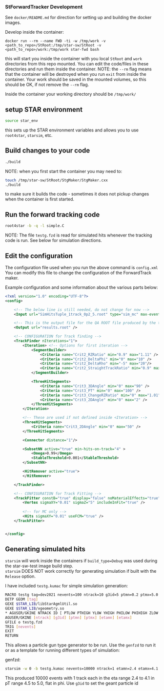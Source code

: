 ### StForwardTracker Development 

See `docker/README.md` for direction for setting up and building the docker images.

Develop inside the container:
```
docker run --rm --name FWD -ti -w /tmp/work -v <path_to_repo>/StRoot:/tmp/star-sw/StRoot -v <path_to_repo>/work:/tmp/work star-fwd bash
```
this will start you inside the container with you local `StRoot` and `work` directories from this repo mounted.
You can edit the code/files in these directories and run them inside the container.
NOTE: the `--rm` flag means that the container will be destroyed when you run `exit` from inside the container. Your work should be saved in the mounted volumes, so this should be OK, if not remove the `--rm` flag.

Inside the container your working directory should be `/tmp/work/`

## setup STAR environment
```sh
source star_env
```
this sets up the STAR environment variables and allows you to use `root4star`, `starsim`, etc.

## Build changes to your code
```sh
./build
```
NOTE: when you first start the container you may need to:
```sh
touch /tmp/star-sw/StRoot/StgMaker/StgMaker.cxx
./build
```
to make sure it builds the code - sometimes it does not pickup changes when the container is first started.

## Run the forward tracking code
```sh
root4star -b -q -l simple.C
```
NOTE: The file `testg.fzd` is read for simulated hits whenever the tracking code is run. See below for simulation directions.

## Edit the configuration 
The configuration file used when you run the above command is `config.xml`
You can modify this file to change the configuration of the ForwardTrack maker.

Example configuration and some information about the various parts below:
```xml
<?xml version="1.0" encoding="UTF-8"?>
<config>

	<!-- The below line is still needed, do not change for now -->
	<Input url="SimHitsTuple_1track_0p2_5.root" type="sim_mc" max-events="200" first-event="0" si="false" />

	<!-- This is the output file for the QA ROOT file produced by the tracking code -->
	<Output url="results.root" />

	<!-- CONFIGURATION for Track finding -->
	<TrackFinder nIterations="1">
		<Iteration> <!-- Options for first iteration -->
			<SegmentBuilder>
				<Criteria name="Crit2_RZRatio" min="0.9" max="1.11" />
				<Criteria name="Crit2_DeltaPhi" min="0" max="10" />	
				<Criteria name="Crit2_DeltaRho" min="-5" max="20"/>
				<Criteria name="Crit2_StraightTrackRatio" min="0.9" max="1.1"/>
			</SegmentBuilder>

			<ThreeHitSegments>
				<Criteria name="Crit3_3DAngle" min="0" max="90" />
				<Criteria name="Crit3_PT" min="0" max="100" />
				<Criteria name="Crit3_ChangeRZRatio" min="0" max="1.01" />
				<Criteria name="Crit3_2DAngle" min="0" max="2" />
			</ThreeHitSegments>
		</Iteration>

		<!-- These are used if not defined inside <Iteration> -->
		<ThreeHitSegments>
			<Criteria name="Crit3_2DAngle" min="0" max="50" />
		</ThreeHitSegments>

		<Connector distance="1"/>

		<SubsetNN active="true" min-hits-on-track="4" >
			<Omega>0.99</Omega>
			<StableThreshold>0.001</StableThreshold>
		</SubsetNN>	

		<HitRemover active="true">
		</HitRemover>

	</TrackFinder>

	<!-- CONFIGURATION for Track Fitting -->
	<TrackFitter constB="true" display="false" noMaterialEffects="true" >
		<Vertex sigmaXY="0.01" sigmaZ="5" includeInFit="true" />
		
		<!-- for MC only -->
		<Hits sigmaXY="0.01" useFCM="true" />
	</TrackFitter>


</config>

```



## Generating simulated hits
`starsim` will work inside the containers if `build_type=Debug` was used during the star-sw-test image build step.  
`starsim` DOES NOT work correctly for generating simulation if built with the `Release` option.

I have included `testg.kumac` for simple simulation generation:
```sh
MACRO testg tag=dev2021 nevents=100 ntrack=10 g3id=5 ptmn=0.2 ptmx=5.0 etamn=2.5 etamx=4.0 
DETP GEOM [tag]
GEXE $STAR_LIB/libStarAgmlUtil.so
GEXE $STAR_LIB/xgeometry.so
* AGUSER/GKINE NTRACK ID [ PTLOW PTHIGH YLOW YHIGH PHILOW PHIHIGH ZLOW ZHIGH option ]
AGUSER/GKINE [ntrack] [g3id] [ptmn] [ptmx] [etamn] [etamx] 
GFILE o testg.fzd
TRIG [nevents]
EXIT
RETURN
```

This allows a particle gun type generator to be run. Use the `genfzd` to run it or as a template for running different types of simulation:

genfzd:
```sh
starsim -w 0 -b testg.kumac nevents=10000 ntrack=1 etamn=2.4 etamx=4.1 ptmn=4.5 ptmx=5.0
```

This produced 10000 events with 1 track each in the eta range 2.4 to 4.1 in pT range 4.5 to 5.0, flat in phi. Use `g3id` to set the geant particle id  

